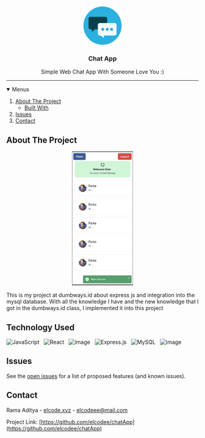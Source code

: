 <!-- PROJECT LOGO -->
<br />
<p align="center">
  <a href="https://github.com/elcodee/chatApp">
    <img src="/chatAppIcon.png" alt="Logo" width="100" height="100">
  </a>

  <h3 align="center">Chat App</h3>

  <p align="center">
    Simple Web Chat App With Someone Love You :)
  </p>
</p>

<hr />

<!-- MENU -->
<details open="open">
  <summary>Menus</summary>
  <ol>
    <li>
      <a href="#about-the-project">About The Project</a>
      <ul>
        <li><a href="#technology-used">Built With</a></li>
      </ul>
    </li>
    <li><a href="#issues">Issues</a></li>
    <li><a href="#contact">Contact</a></li>
  </ol>
</details>

<!-- ABOUT THE PROJECT -->

## About The Project

<a href="https://github.com/elcodee/chatApp">
  <center>
    <img src="/mainScreen.png" alt="Logo" width="auto" height="350">
  </center>
  </a>

This is my project at dumbways.id about express js and integration into the mysql database. With all the knowledge I have and the new knowledge that I got in the dumbways.id class, I implemented it into this project

## Technology Used

![JavaScript](https://img.shields.io/badge/javascript-%23323330.svg?style=for-the-badge&logo=javascript&logoColor=%23F7DF1E) &nbsp; ![React](https://img.shields.io/badge/react-%2320232a.svg?style=for-the-badge&logo=react&logoColor=%2361DAFB) &nbsp; ![image](https://img.shields.io/badge/Bootstrap-563D7C?style=for-the-badge&logo=bootstrap&logoColor=white) &nbsp; ![Express.js](https://img.shields.io/badge/express.js-%23404d59.svg?style=for-the-badge&logo=express&logoColor=%2361DAFB) &nbsp; ![MySQL](https://img.shields.io/badge/mysql-%2300f.svg?style=for-the-badge&logo=mysql&logoColor=white) &nbsp; ![image](https://img.shields.io/badge/Visual_Studio_Code-0078D4?style=for-the-badge&logo=visual%20studio%20code&logoColor=white)

<!-- ROADMAP -->

## Issues

See the [open issues](https://github.com/elcodee/chatApp/issues) for a list of proposed features (and known issues).

<!-- CONTACT -->

## Contact

Rama Aditya - [elcode.xyz](https://elcode.xyz) - elcodeee@mail.com

Project Link: [https://github.com/elcodee/chatApp](https://github.com/elcodee/chatApp)

<!-- MARKDOWN LINKS & BADGE -->

[issues-shield]: https://img.shields.io/github/issues/othneildrew/Best-README-Template.svg?style=for-the-badge
[issues-url]: https://github.com/elcodee/todoingApp/issues
[linkedin-shield]: https://img.shields.io/badge/-LinkedIn-black.svg?style=for-the-badge&logo=linkedin&colorB=555
[linkedin-url]: https://www.linkedin.com/in/rmdtya/
[product-screenshot]: /mainScreen.png
